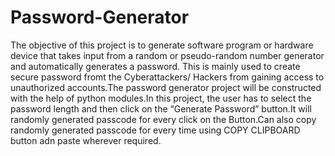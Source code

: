 # Password-Generator

The objective of this project is to generate software program or hardware device that takes input from a random or pseudo-random number generator and automatically generates a password. This is mainly used to create secure password fromt the Cyberattackers/ Hackers  from gaining access to unauthorized accounts.The password generator project will be constructed with the help of python modules.In this project, the user has to select the password length and then click on the “Generate Password” button.It will randomly generated passcode for every click on the Button.Can also copy randomly generated passcode for every time using COPY CLIPBOARD button adn paste wherever required.
